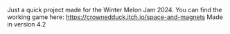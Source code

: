 Just a quick project made for the Winter Melon Jam 2024. You can find the working game here: https://crownedduck.itch.io/space-and-magnets
Made in version 4.2
